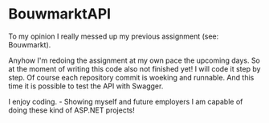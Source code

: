# BouwmarktAPI

To my opinion I really messed up my previous assignment (see: Bouwmarkt).

Anyhow I'm redoing the assignment at my own pace the upcoming days. So at the moment of writing this code  also not finished yet!
I will code it step by step. Of course each repository commit is woeking and runnable. And this time it is possible to test the API with Swagger.

I enjoy coding. - Showing myself and future employers I am capable of doing these kind of ASP.NET projects!
